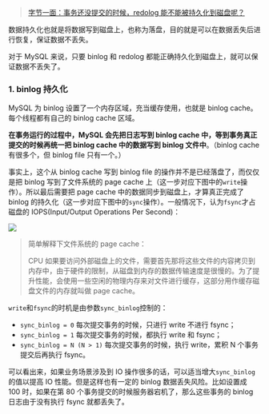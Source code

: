 > [字节一面：事务还没提交的时候，redolog 能不能被持久化到磁盘呢？](https://mp.weixin.qq.com/s/GqYlRorRbYcnY_YwnCKZ-g)

数据持久化也就是将数据写到磁盘上，也称为落盘，目的就是可以在数据丢失后进行恢复，保证数据不丢失。

对于 MySQL 来说，只要 binlog 和 redolog 都能正确持久化到磁盘上，就可以保证数据不丢失了。

### 1. binlog 持久化

MySQL 为 binlog 设置了一个内存区域，充当缓存使用，也就是 binlog cache。每个线程都有自己的 binlog cache 区域。

**在事务运行的过程中，MySQL 会先把日志写到 binlog cache 中，等到事务真正提交的时候再统一把 binlog cache 中的数据写到 binlog 文件中**。（binlog cache 有很多个，但 binlog file 只有一个。）

事实上，这个从 binlog cache 写到 binlog file 的操作并不是已经落盘了，而仅仅是把 binlog 写到了文件系统的 page cache 上（这一步对应下图中的`write`操作）。所以最后需要把 page cache 中的数据同步到磁盘上，才算真正完成了 binlog 的持久化（这一步对应下图中的`sync`操作）。一般情况下，认为`fsync`才占磁盘的 IOPS(Input/Output Operations Per Second)：

![](http://cnd.qiniu.lin07ux.cn/markdown/1641865592593-48a3d28303e3.jpg)

> 简单解释下文件系统的 page cache：
> 
> CPU 如果要访问外部磁盘上的文件，需要首先那将这些文件的内容拷贝到内存中，由于硬件的限制，从磁盘到内存的数据传输速度是很慢的。为了提升性能，会使用一些空闲的物理内存来对文件进行缓存，这部分用作缓存磁盘文件的内存就叫做 page cache。

`write`和`fsync`的时机是由参数`sync_binlog`控制的：

* `sync_binlog = 0` 每次提交事务的时候，只进行 write 不进行 fsync；
* `sync_binlog = 1` 每次提交事务的时候，都执行 write 和 fsync；
* `sync_binlog = N (N > 1)` 每次提交事务的时候，执行 write，累积 N 个事务提交后再执行 fsync。

可以看出来，如果业务场景涉及到 IO 操作很多的话，可以适当增大`sync_binlog`的值以提高 IO 性能。但是这样也有一定的 binlog 数据丢失风险。比如设置成 100 时，如果在第 80 个事务提交的时候服务器宕机了，那么这些事务的 binlog 日志由于没有执行 fsync 就都丢失了。



